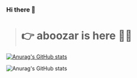 
### Hi there 👋
> # 👉  aboozar is here 🙋‍♂️

[![Anurag's GitHub stats](https://github-readme-stats.vercel.app/api?username=aboozarhoseini)](https://github.com/anuraghazra/github-readme-stats)

 

![Anurag's GitHub stats](https://github-readme-stats.vercel.app/api?username=anuraghazra&count_private=true)
